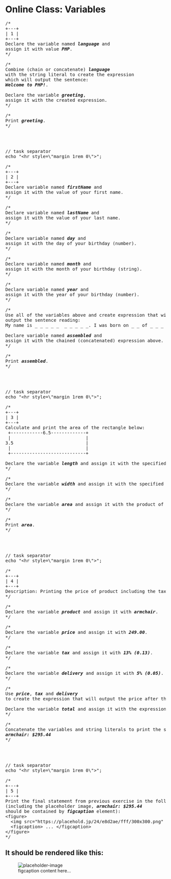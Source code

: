 # Online Class: Variables

<pre>
/*
+---+
| 1 |
+---+
Declare the variable named <strong><em>language</em></strong> and 
assign it with value <strong><em>PHP</em></strong>.
*/

/*
Combine (chain or concatenate) <strong><em>language</em></strong> 
with the string literal to create the expression 
which will output the sentence: 
<strong><em>Welcome to PHP!</strong></em>. 

Declare the variable <strong><em>greeting</em></strong>, 
assign it with the created expression.
*/

/*
Print <strong><em>greeting</em></strong>.
*/




// task separator
echo "&lt;hr style=\"margin 1rem 0\"&gt;";

/* 
+---+
| 2 |
+---+
Declare variable named <strong><em>firstName</strong></em> and 
assign it with the value of your first name.
*/

/*  
Declare variable named <strong><em>lastName</strong></em> and 
assign it with the value of your last name.
*/

/*
Declare variable named <strong><em>day</strong></em> and 
assign it with the day of your birthday (number).
*/

/*
Declare variable named <strong><em>month</strong></em> and 
assign it with the month of your birthday (string).
*/

/*
Declare variable named <strong><em>year</strong></em> and 
assign it with the year of your birthday (number).
*/

/*
Use all of the variables above and create expression that will
output the sentence reading:
My name is _ _ _ _ _  _ _ _ _ _. I was born on _ _ of _ _ _ _ _ in  _ _ _ _.

Declare variable named <strong><em>assembled</strong></em> and 
assign it with the chained (concatenated) expression above.
*/

/*
Print <strong><em>assembled</strong></em>.
*/    




// task separator
echo "&lt;hr style=\"margin 1rem 0\"&gt;";

/*
+---+
| 3 |
+---+
Calculate and print the area of the rectangle below:
 +------------6.5-------------+
 |                            |
3.5                           |
 |                            |
 +----------------------------+
 
Declare the variable <strong><em>length</strong></em> and assign it with the specified value.
*/

/*
Declare the variable <strong><em>width</strong></em> and assign it with the specified value.
*/

/*
Declare the variable <strong><em>area</strong></em> and assign it with the product of <strong><em>length</strong></em> and <strong><em>width</strong></em>.
*/

/*
Print <strong><em>area</strong></em>.
*/




// task separator
echo "&lt;hr style=\"margin 1rem 0\"&gt;";

/*
+---+
| 4 |
+---+
Description: Printing the price of product including the tax and delivery.
*/

/*
Declare the variable <strong><em>product</strong></em> and assign it with <strong><em>armchair</strong></em>.
*/

/*
Declare the variable <strong><em>price</strong></em> and assign it with <strong><em>249.00</strong></em>.
*/

/*
Declare the variable <strong><em>tax</strong></em> and assign it with <strong><em>13% (0.13)</strong></em>.
*/

/*
Declare the variable <strong><em>delivery</strong></em> and assign it with <strong><em>5% (0.05)</strong></em>.
*/

/*
Use <strong><em>price</strong></em>, <strong><em>tax</strong></em> and <strong><em>delivery</strong></em> 
to create the expression that will output the price after the tax and delivery.

Declare the variable <strong><em>total</strong></em> and assign it with the expression gotten from the previous step.
*/

/*
Concatenate the variables and string literals to print the statement:
<strong><em>armchair: $295.44</strong></em>
*/




// task separator
echo "&lt;hr style=\"margin 1rem 0\"&gt;";

/*
+---+
| 5 |
+---+
Print the final statement from previous exercise in the following markup 
(including the placeholder image, <strong><em>armchair: $295.44</strong></em> 
should be contained by <strong><em>figcaption</strong></em> element):
&lt;figure&gt;
  &lt;img src="https://placehold.jp/24/e8d2ae/fff/300x300.png" alt="placeholder-image"&gt;
  &lt;figcaption&gt; ... &lt;/figcaption&gt;
&lt;/figure&gt;
*/
</pre>
## It should be rendered like this:
<figure>
  <img src="https://placehold.jp/24/e8d2ae/fff/300x300.png" alt="placeholder-image">
  <figcaption>figcaption content here...</figcaption>
</figure>
